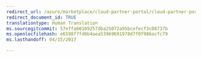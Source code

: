 ```yaml
---
redirect_url: /azure/marketplace/cloud-partner-portal/cloud-partner-portal-what-is-the-cloud-partner-portal
redirect_document_id: TRUE
translationtype: Human Translation
ms.sourcegitcommit: 57effa60109257dba25072a95bcefecf3c08737b
ms.openlocfilehash: e6598f7fd6b4aea53969691978d7f0f986acfc79
ms.lasthandoff: 04/15/2017

---
```


